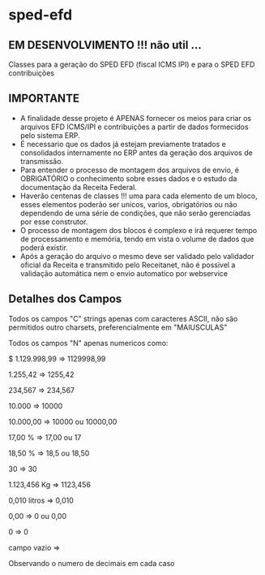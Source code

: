 # sped-efd

## EM DESENVOLVIMENTO !!! não util ...

Classes para a geração do SPED EFD (fiscal ICMS IPI) e para o SPED EFD contribuições

## IMPORTANTE

- A finalidade desse projeto é APENAS fornecer os meios para criar os arquivos EFD ICMS/IPI e contribuições a partir de dados formecidos pelo sistema ERP.
- É necessario que os dados já estejam previamente tratados e consolidados internamente no ERP antes da geração dos arquivos de transmissão.
- Para entender o processo de montagem dos arquivos de envio, é OBRIGATÓRIO o conhecimento sobre esses dados e o estudo da documentação da Receita Federal. 
- Haverão centenas de classes !!! uma para cada elemento de um bloco, esses elementos poderão ser unicos, varios, obrigatórios ou não dependendo de uma série de condições, que não serão gerenciadas por esse construtor.
- O processo de montagem dos blocos é complexo e irá requerer tempo de processamento e memória, tendo em vista o volume de dados que poderá existir.  
- Após a geração do arquivo o mesmo deve ser validado pelo validador oficial da Receita e transmitido pelo Receitanet, não é possivel a validação automática nem o envio automatico por webservice


## Detalhes dos Campos

Todos os campos "C" strings apenas com caracteres ASCII, não são permitidos outro charsets, preferencialmente em "MAIUSCULAS"

Todos os campos "N" apenas numericos como:

$ 1.129.998,99 => 1129998,99

1.255,42 => 1255,42

234,567 => 234,567

10.000 => 10000

10.000,00 => 10000 ou 10000,00

17,00 % => 17,00 ou 17

18,50 % => 18,5 ou 18,50

30 => 30

1.123,456 Kg => 1123,456

0,010 litros => 0,010

0,00 => 0 ou 0,00

0 => 0

campo vazio => 

Observando o numero de decimais em cada caso

